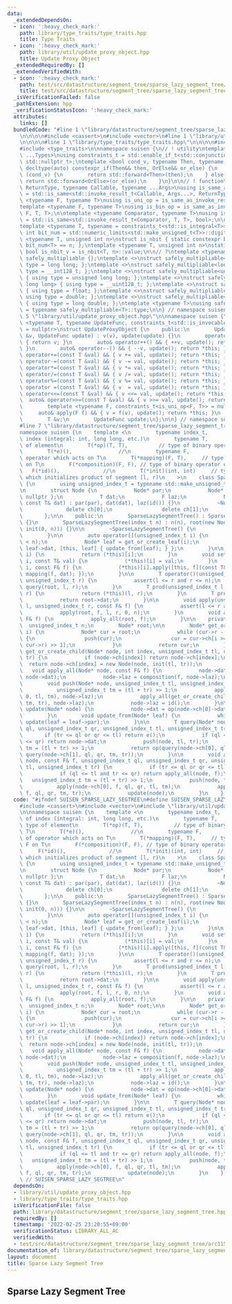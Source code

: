 ```yaml
---
data:
  _extendedDependsOn:
  - icon: ':heavy_check_mark:'
    path: library/type_traits/type_traits.hpp
    title: Type Traits
  - icon: ':heavy_check_mark:'
    path: library/util/update_proxy_object.hpp
    title: Update Proxy Object
  _extendedRequiredBy: []
  _extendedVerifiedWith:
  - icon: ':heavy_check_mark:'
    path: test/src/datastructure/segment_tree/sparse_lazy_segment_tree/arc115_e.test.cpp
    title: test/src/datastructure/segment_tree/sparse_lazy_segment_tree/arc115_e.test.cpp
  _isVerificationFailed: false
  _pathExtension: hpp
  _verificationStatusIcon: ':heavy_check_mark:'
  attributes:
    links: []
  bundledCode: "#line 1 \"library/datastructure/segment_tree/sparse_lazy_segment_tree.hpp\"\
    \n\n\n\n#include <cassert>\n#include <vector>\n#line 1 \"library/util/update_proxy_object.hpp\"\
    \n\n\n\n#line 1 \"library/type_traits/type_traits.hpp\"\n\n\n\n#include <limits>\n\
    #include <type_traits>\n\nnamespace suisen {\n// ! utility\ntemplate <typename\
    \ ...Types>\nusing constraints_t = std::enable_if_t<std::conjunction_v<Types...>,\
    \ std::nullptr_t>;\ntemplate <bool cond_v, typename Then, typename OrElse>\nconstexpr\
    \ decltype(auto) constexpr_if(Then&& then, OrElse&& or_else) {\n    if constexpr\
    \ (cond_v) {\n        return std::forward<Then>(then);\n    } else {\n       \
    \ return std::forward<OrElse>(or_else);\n    }\n}\n\n// ! function\ntemplate <typename\
    \ ReturnType, typename Callable, typename ...Args>\nusing is_same_as_invoke_result\
    \ = std::is_same<std::invoke_result_t<Callable, Args...>, ReturnType>;\ntemplate\
    \ <typename F, typename T>\nusing is_uni_op = is_same_as_invoke_result<T, F, T>;\n\
    template <typename F, typename T>\nusing is_bin_op = is_same_as_invoke_result<T,\
    \ F, T, T>;\n\ntemplate <typename Comparator, typename T>\nusing is_comparator\
    \ = std::is_same<std::invoke_result_t<Comparator, T, T>, bool>;\n\n// ! integral\n\
    template <typename T, typename = constraints_t<std::is_integral<T>>>\nconstexpr\
    \ int bit_num = std::numeric_limits<std::make_unsigned_t<T>>::digits;\ntemplate\
    \ <typename T, unsigned int n>\nstruct is_nbit { static constexpr bool value =\
    \ bit_num<T> == n; };\ntemplate <typename T, unsigned int n>\nstatic constexpr\
    \ bool is_nbit_v = is_nbit<T, n>::value;\n\n// ?\ntemplate <typename T>\nstruct\
    \ safely_multipliable {};\ntemplate <>\nstruct safely_multipliable<int> { using\
    \ type = long long; };\ntemplate <>\nstruct safely_multipliable<long long> { using\
    \ type = __int128_t; };\ntemplate <>\nstruct safely_multipliable<unsigned int>\
    \ { using type = unsigned long long; };\ntemplate <>\nstruct safely_multipliable<unsigned\
    \ long long> { using type = __uint128_t; };\ntemplate <>\nstruct safely_multipliable<float>\
    \ { using type = float; };\ntemplate <>\nstruct safely_multipliable<double> {\
    \ using type = double; };\ntemplate <>\nstruct safely_multipliable<long double>\
    \ { using type = long double; };\ntemplate <typename T>\nusing safely_multipliable_t\
    \ = typename safely_multipliable<T>::type;\n\n} // namespace suisen\n\n\n#line\
    \ 5 \"library/util/update_proxy_object.hpp\"\n\nnamespace suisen {\n\ntemplate\
    \ <typename T, typename UpdateFunc, constraints_t<std::is_invocable<UpdateFunc>>\
    \ = nullptr>\nstruct UpdateProxyObject {\n    public:\n        UpdateProxyObject(T\
    \ &v, UpdateFunc update) : v(v), update(update) {}\n        operator T() const\
    \ { return v; }\n        auto& operator++() && { ++v, update(); return *this;\
    \ }\n        auto& operator--() && { --v, update(); return *this; }\n        auto&\
    \ operator+=(const T &val) && { v += val, update(); return *this; }\n        auto&\
    \ operator-=(const T &val) && { v -= val, update(); return *this; }\n        auto&\
    \ operator*=(const T &val) && { v *= val, update(); return *this; }\n        auto&\
    \ operator/=(const T &val) && { v /= val, update(); return *this; }\n        auto&\
    \ operator%=(const T &val) && { v %= val, update(); return *this; }\n        auto&\
    \ operator =(const T &val) && { v  = val, update(); return *this; }\n        auto&\
    \ operator<<=(const T &val) && { v <<= val, update(); return *this; }\n      \
    \  auto& operator>>=(const T &val) && { v >>= val, update(); return *this; }\n\
    \        template <typename F, constraints_t<is_uni_op<F, T>> = nullptr>\n   \
    \     auto& apply(F f) && { v = f(v), update(); return *this; }\n    private:\n\
    \        T &v;\n        UpdateFunc update;\n};\n\n} // namespace suisen\n\n\n\
    #line 7 \"library/datastructure/segment_tree/sparse_lazy_segment_tree.hpp\"\n\n\
    namespace suisen {\n    template <\n        typename index_t,      // type of\
    \ index (integral: int, long long, etc.)\n        typename T,            // type\
    \ of element\n        T(*op)(T, T),          // type of binary operator on T\n\
    \        T(*e)(),               //\n        typename F,            // type of\
    \ operator which acts on T\n        T(*mapping)(F, T),     // type of action F\
    \ on T\n        F(*composition)(F, F), // type of binary operator on F\n     \
    \   F(*id)(),              //\n        T(*init)(int, int)     // type of function\
    \ which initializes product of segment [l, r)\n    >\n    class SparseLazySegmentTree\
    \ {\n        using unsigned_index_t = typename std::make_unsigned_t<index_t>;\n\
    \n        struct Node {\n            Node* par;\n            Node* ch[2]{ nullptr,\
    \ nullptr };\n            T dat;\n            F laz;\n            Node(Node* par,\
    \ const T& dat) : par(par), dat(dat), laz(id()) {}\n            ~Node() {\n  \
    \              delete ch[0];\n                delete ch[1];\n            }\n \
    \       };\n\n    public:\n        SparseLazySegmentTree() : SparseLazySegmentTree(0)\
    \ {}\n        SparseLazySegmentTree(index_t n) : n(n), root(new Node(nullptr,\
    \ init(0, n))) {}\n\n        ~SparseLazySegmentTree() {\n            delete root;\n\
    \        }\n\n        auto operator[](unsigned_index_t i) {\n            assert(i\
    \ < n);\n            Node* leaf = get_or_create_leaf(i);\n            return UpdateProxyObject{\
    \ leaf->dat, [this, leaf] { update_from(leaf); } };\n        }\n\n        T get(unsigned_index_t\
    \ i) {\n            return (*this)[i];\n        }\n        void set(unsigned_index_t\
    \ i, const T& val) {\n            (*this)[i] = val;\n        }\n        void apply(unsigned_index_t\
    \ i, const F& f) {\n            (*this)[i].apply([this, f](const T& dat) { return\
    \ mapping(f, dat); });\n        }\n\n        T operator()(unsigned_index_t l,\
    \ unsigned_index_t r) {\n            assert(l <= r and r <= n);\n            return\
    \ query(root, l, r);\n        }\n        T prod(unsigned_index_t l, unsigned_index_t\
    \ r) {\n            return (*this)(l, r);\n        }\n        T prod_all() {\n\
    \            return root->dat;\n        }\n\n        void apply(unsigned_index_t\
    \ l, unsigned_index_t r, const F& f) {\n            assert(l <= r and r <= n);\n\
    \            apply(root, f, l, r, 0, n);\n        }\n        void apply_all(const\
    \ F& f) {\n            apply_all(root, f);\n        }\n\n    private:\n      \
    \  unsigned_index_t n;\n        Node* root;\n\n        Node* get_or_create_leaf(unsigned_index_t\
    \ i) {\n            Node* cur = root;\n            while (cur->r - cur->l > 1)\
    \ {\n                push(cur);\n                cur = cur->ch[i >= (cur->l +\
    \ cur->r) >> 1];\n            }\n            return cur;\n        }\n        Node*\
    \ get_or_create_child(Node* node, int index, unsigned_index_t tl, unsigned_index_t\
    \ tr) {\n            if (node->ch[index]) return node->ch[index];\n          \
    \  return node->ch[index] = new Node(node, init(tl, tr));\n        }\n\n     \
    \   void apply_all(Node* node, const F& f) {\n            node->dat = mapping(f,\
    \ node->dat);\n            node->laz = composition(f, node->laz);\n        }\n\
    \        void push(Node* node, unsigned_index_t tl, unsigned_index_t tr) {\n \
    \           unsigned_index_t tm = (tl + tr) >> 1;\n            apply_all(get_or_create_child(node,\
    \ 0, tl, tm), node->laz);\n            apply_all(get_or_create_child(node, 1,\
    \ tm, tr), node->laz);\n            node->laz = id();\n        }\n\n        void\
    \ update(Node* node) {\n            node->dat = op(node->ch[0]->dat, node->ch[1]->dat);\n\
    \        }\n        void update_from(Node* leaf) {\n            while (leaf->par)\
    \ update(leaf = leaf->par);\n        }\n\n        T query(Node* node, unsigned_index_t\
    \ ql, unsigned_index_t qr, unsigned_index_t tl, unsigned_index_t tr) {\n     \
    \       if (tr <= ql or qr <= tl) return e();\n            if (ql <= tl and tr\
    \ <= qr) return node->dat;\n            push(node, tl, tr);\n            unsigned_index_t\
    \ tm = (tl + tr) >> 1;\n            return op(query(node->ch[0], ql, qr, tl, tm),\
    \ query(node->ch[1], ql, qr, tm, tr));\n        }\n\n        void apply(Node*\
    \ node, const F& f, unsigned_index_t ql, unsigned_index_t qr, unsigned_index_t\
    \ tl, unsigned_index_t tr) {\n            if (tr <= ql or qr <= tl) return;\n\
    \            if (ql <= tl and tr <= qr) return apply_all(node, f);\n         \
    \   unsigned_index_t tm = (tl + tr) >> 1;\n            push(node, tl, tr);\n \
    \           apply(node->ch[0], f, ql, qr, tl, tm);\n            apply(node->ch[1],\
    \ f, ql, qr, tm, tr);\n            update(node);\n        }\n    };\n}\n\n\n"
  code: "#ifndef SUISEN_SPARSE_LAZY_SEGTREE\n#define SUISEN_SPARSE_LAZY_SEGTREE\n\n\
    #include <cassert>\n#include <vector>\n#include \"library/util/update_proxy_object.hpp\"\
    \n\nnamespace suisen {\n    template <\n        typename index_t,      // type\
    \ of index (integral: int, long long, etc.)\n        typename T,            //\
    \ type of element\n        T(*op)(T, T),          // type of binary operator on\
    \ T\n        T(*e)(),               //\n        typename F,            // type\
    \ of operator which acts on T\n        T(*mapping)(F, T),     // type of action\
    \ F on T\n        F(*composition)(F, F), // type of binary operator on F\n   \
    \     F(*id)(),              //\n        T(*init)(int, int)     // type of function\
    \ which initializes product of segment [l, r)\n    >\n    class SparseLazySegmentTree\
    \ {\n        using unsigned_index_t = typename std::make_unsigned_t<index_t>;\n\
    \n        struct Node {\n            Node* par;\n            Node* ch[2]{ nullptr,\
    \ nullptr };\n            T dat;\n            F laz;\n            Node(Node* par,\
    \ const T& dat) : par(par), dat(dat), laz(id()) {}\n            ~Node() {\n  \
    \              delete ch[0];\n                delete ch[1];\n            }\n \
    \       };\n\n    public:\n        SparseLazySegmentTree() : SparseLazySegmentTree(0)\
    \ {}\n        SparseLazySegmentTree(index_t n) : n(n), root(new Node(nullptr,\
    \ init(0, n))) {}\n\n        ~SparseLazySegmentTree() {\n            delete root;\n\
    \        }\n\n        auto operator[](unsigned_index_t i) {\n            assert(i\
    \ < n);\n            Node* leaf = get_or_create_leaf(i);\n            return UpdateProxyObject{\
    \ leaf->dat, [this, leaf] { update_from(leaf); } };\n        }\n\n        T get(unsigned_index_t\
    \ i) {\n            return (*this)[i];\n        }\n        void set(unsigned_index_t\
    \ i, const T& val) {\n            (*this)[i] = val;\n        }\n        void apply(unsigned_index_t\
    \ i, const F& f) {\n            (*this)[i].apply([this, f](const T& dat) { return\
    \ mapping(f, dat); });\n        }\n\n        T operator()(unsigned_index_t l,\
    \ unsigned_index_t r) {\n            assert(l <= r and r <= n);\n            return\
    \ query(root, l, r);\n        }\n        T prod(unsigned_index_t l, unsigned_index_t\
    \ r) {\n            return (*this)(l, r);\n        }\n        T prod_all() {\n\
    \            return root->dat;\n        }\n\n        void apply(unsigned_index_t\
    \ l, unsigned_index_t r, const F& f) {\n            assert(l <= r and r <= n);\n\
    \            apply(root, f, l, r, 0, n);\n        }\n        void apply_all(const\
    \ F& f) {\n            apply_all(root, f);\n        }\n\n    private:\n      \
    \  unsigned_index_t n;\n        Node* root;\n\n        Node* get_or_create_leaf(unsigned_index_t\
    \ i) {\n            Node* cur = root;\n            while (cur->r - cur->l > 1)\
    \ {\n                push(cur);\n                cur = cur->ch[i >= (cur->l +\
    \ cur->r) >> 1];\n            }\n            return cur;\n        }\n        Node*\
    \ get_or_create_child(Node* node, int index, unsigned_index_t tl, unsigned_index_t\
    \ tr) {\n            if (node->ch[index]) return node->ch[index];\n          \
    \  return node->ch[index] = new Node(node, init(tl, tr));\n        }\n\n     \
    \   void apply_all(Node* node, const F& f) {\n            node->dat = mapping(f,\
    \ node->dat);\n            node->laz = composition(f, node->laz);\n        }\n\
    \        void push(Node* node, unsigned_index_t tl, unsigned_index_t tr) {\n \
    \           unsigned_index_t tm = (tl + tr) >> 1;\n            apply_all(get_or_create_child(node,\
    \ 0, tl, tm), node->laz);\n            apply_all(get_or_create_child(node, 1,\
    \ tm, tr), node->laz);\n            node->laz = id();\n        }\n\n        void\
    \ update(Node* node) {\n            node->dat = op(node->ch[0]->dat, node->ch[1]->dat);\n\
    \        }\n        void update_from(Node* leaf) {\n            while (leaf->par)\
    \ update(leaf = leaf->par);\n        }\n\n        T query(Node* node, unsigned_index_t\
    \ ql, unsigned_index_t qr, unsigned_index_t tl, unsigned_index_t tr) {\n     \
    \       if (tr <= ql or qr <= tl) return e();\n            if (ql <= tl and tr\
    \ <= qr) return node->dat;\n            push(node, tl, tr);\n            unsigned_index_t\
    \ tm = (tl + tr) >> 1;\n            return op(query(node->ch[0], ql, qr, tl, tm),\
    \ query(node->ch[1], ql, qr, tm, tr));\n        }\n\n        void apply(Node*\
    \ node, const F& f, unsigned_index_t ql, unsigned_index_t qr, unsigned_index_t\
    \ tl, unsigned_index_t tr) {\n            if (tr <= ql or qr <= tl) return;\n\
    \            if (ql <= tl and tr <= qr) return apply_all(node, f);\n         \
    \   unsigned_index_t tm = (tl + tr) >> 1;\n            push(node, tl, tr);\n \
    \           apply(node->ch[0], f, ql, qr, tl, tm);\n            apply(node->ch[1],\
    \ f, ql, qr, tm, tr);\n            update(node);\n        }\n    };\n}\n\n#endif\
    \ // SUISEN_SPARSE_LAZY_SEGTREE\n"
  dependsOn:
  - library/util/update_proxy_object.hpp
  - library/type_traits/type_traits.hpp
  isVerificationFile: false
  path: library/datastructure/segment_tree/sparse_lazy_segment_tree.hpp
  requiredBy: []
  timestamp: '2022-02-25 23:20:55+09:00'
  verificationStatus: LIBRARY_ALL_AC
  verifiedWith:
  - test/src/datastructure/segment_tree/sparse_lazy_segment_tree/arc115_e.test.cpp
documentation_of: library/datastructure/segment_tree/sparse_lazy_segment_tree.hpp
layout: document
title: Sparse Lazy Segment Tree
---
```

## Sparse Lazy Segment Tree